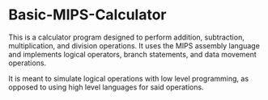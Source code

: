 # Basic-MIPS-Calculator
This is a calculator program designed to perform addition, subtraction, multiplication, and division operations. It uses the MIPS assembly language and implements logical operators, branch statements, and data movement operations. 

It is meant to simulate logical operations with low level programming, as opposed to using high level languages for said operations.

